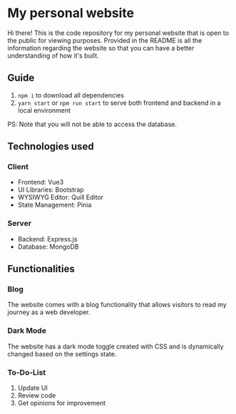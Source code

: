# My personal website

Hi there! This is the code repository for my personal website that is open to the public for viewing purposes. Provided in the README is all the information regarding the website so that you can have a better understanding of how it's built.

## Guide

1. `npm i` to download all dependencies
2. `yarn start` or `npm run start` to serve both frontend and backend in a local environment

PS: Note that you will not be able to access the database.

## Technologies used

### Client
- Frontend: Vue3
- UI Libraries: Bootstrap
- WYSIWYG Editor: Quill Editor
- State Management: Pinia

### Server
- Backend: Express.js
- Database: MongoDB

## Functionalities

### Blog

The website comes with a blog functionality that allows visitors to read my journey as a web developer.

### Dark Mode

The website has a dark mode toggle created with CSS and is dynamically changed based on the settings state.

### To-Do-List
1. Update UI
2. Review code
3. Get opinions for improvement
